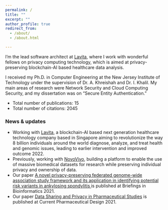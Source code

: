 ```yaml
---
permalink: / 
title: ""
excerpt: ""
author_profile: true
redirect_from:
  - /about/
  - /about.html

---
```

I’m the lead software architect at [Lavita](https://www.lavita.ai/), where I work with wonderful fellows on privacy computing technology, which is aimed at privacy-preserving blockchain-AI based healthcare data analysis.

I received my Ph.D. in Computer Engineering at the New Jersey Institute of Technology under the supervision of Dr. A. Khreishah and Dr. I. Khalil. My main areas of research were Network Security and Cloud Computing Security, and my dissertation was on “Secure Entity Authentication.” 

* Total number of publications: 15
* Total number of citations: 2045

### News & updates
* Working with [Lavita](https://www.lavita.ai/), a blockchain-AI based next generation healthcare technology company based in Singapore aiming to revolutionize the way 8 billion individuals around the world diagnose, analyze, and treat health and genomic issues, leading to earlier intervention and improved outcome 2022.
* Previously, working with [NovoVivo](http://www.novovivo.io/), building a platform to enable the use of massive biomedical datasets for research while preserving individual privacy and ownership of data.
* Our paper [A novel privacy-preserving federated genome-wide association study framework and its application in identifying potential risk variants in ankylosing spondylitis ](https://academic.oup.com/bib/article-abstract/22/3/bbaa090/5860679) is published at Briefings in Bioinformatics 2021.
* Our paper [Data Sharing and Privacy in Pharmaceutical Studies](https://pubmed.ncbi.nlm.nih.gov/33438533/) is published at Current Pharmaceutical Design 2021.
